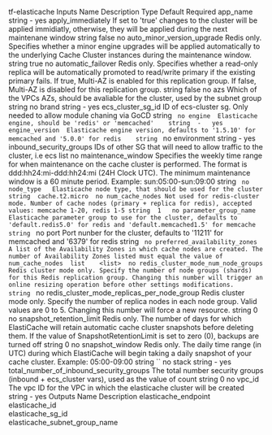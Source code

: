 tf-elasticache
Inputs
Name	Description	Type	Default	Required
app_name		string	-	yes
apply_immediately	If set to 'true' changes to the cluster will be applied immidiatly, otherwise, they will be applied during the next maintenane window	string	false	no
auto_minor_version_upgrade	Redis only. Specifies whether a minor engine upgrades will be applied automatically to the underlying Cache Cluster instances during the maintenance window.	string	true	no
automatic_failover	Redis only. Specifies whether a read-only replica will be automatically promoted to read/write primary if the existing primary fails. If true, Multi-AZ is enabled for this replication group. If false, Multi-AZ is disabled for this replication group.	string	false	no
azs	Which of the VPCs AZs, should be avaliable for the cluster, used by the subnet group	string	<list>	no
brand		string	-	yes
ecs_cluster_sg_id	ID of ecs-cluster sg. Only needed to allow module chaning via GoCD	string	``	no
engine	Elasticache engine, should be 'redis' or 'memcached'	string	-	yes
engine_version	Elasticache engine version, defaults to '1.5.10' for memcached and '5.0.0' for redis	string	``	no
environment		string	-	yes
inbound_security_groups	IDs of other SG that will need to allow traffic to the cluster, i.e ecs	list	<list>	no
maintenance_window	Specifies the weekly time range for when maintenance on the cache cluster is performed. The format is ddd:hh24:mi-ddd:hh24:mi (24H Clock UTC). The minimum maintenance window is a 60 minute period. Example: sun:05:00-sun:09:00	string	``	no
node_type	Elasticache node type, that should be used for the cluster	string	cache.t2.micro	no
num_cache_nodes	Not used for redis-cluster mode. Number of cache nodes (primary + replica for redis), accepted values: memcache 1-20, redis 1-5	string	1	no
parameter_group_name	Elasticache parameter group to use for the cluster, defaults to 'default.redis5.0' for redis and 'default.memcached1.5' for memcache	string	``	no
port	Port nunber for the cluster, defaults to '11211' for memcached and '6379' for redis	string	``	no
preferred_availability_zones	A list of the Availability Zones in which cache nodes are created. The number of Availability Zones listed must equal the value of num_cache_nodes	list	<list>	no
redis_cluster_mode_num_node_groups	Redis cluster mode only. Specify the number of node groups (shards) for this Redis replication group. Changing this number will trigger an online resizing operation before other settings modifications.	string	``	no
redis_cluster_mode_replicas_per_node_group	Redis cluster mode only. Specify the number of replica nodes in each node group. Valid values are 0 to 5. Changing this number will force a new resource.	string	0	no
snapshot_retention_limit	Redis only. The number of days for which ElastiCache will retain automatic cache cluster snapshots before deleting them. If the value of SnapshotRetentionLimit is set to zero (0), backups are turned off	string	0	no
snapshot_window	Redis only. The daily time range (in UTC) during which ElastiCache will begin taking a daily snapshot of your cache cluster. Example: 05:00-09:00	string	``	no
stack		string	-	yes
total_number_of_inbound_security_groups	The total number security groups (inbound + ecs_cluster vars), used as the value of count	string	0	no
vpc_id	The vpc ID for the VPC in which the elasticache cluster will be created	string	-	yes
Outputs
Name	Description
elasticache_endpoint	
elasticache_id	
elasticache_sg_id	
elasticache_subnet_group_name

